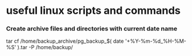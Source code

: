 # useful linux scripts and commands

### Create archive files and directories with current date name
tar cf /home/backup_archive/pg_backup_$( date '+%Y-%m-%d_%H-%M-%S' ).tar -P /home/backup/
